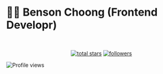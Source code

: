 #  🥷🏻 Benson Choong (Frontend Developr)

<br />


<p align="center">
  <a href="https://github.com/wkchoong?tab=repositories&sort=stargazers">
    <img alt="total stars" title="Total stars on GitHub" src="https://custom-icon-badges.demolab.com/github/stars/wkchoong?color=55960c&style=for-the-badge&labelColor=488207&logo=star"/></a>
  <a href="https://github.com/wkchoong?tab=followers">
    <img alt="followers" title="Follow me on Github" src="https://custom-icon-badges.demolab.com/github/followers/wkchoong?color=236ad3&labelColor=1155ba&style=for-the-badge&logo=person-add&label=Follow&logoColor=white"/></a>
</p>

![Profile views](https://gpvc.arturio.dev/[wkchoong])

